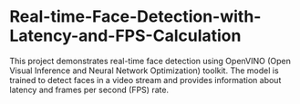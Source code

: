 # Real-time-Face-Detection-with-Latency-and-FPS-Calculation
This project demonstrates real-time face detection using OpenVINO (Open Visual Inference and Neural Network Optimization) toolkit. The model is trained to detect faces in a video stream and provides information about latency and frames per second (FPS) rate.
